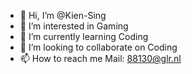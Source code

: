 - 👋 Hi, I’m @Kien-Sing
- 👀 I’m interested in Gaming
- 🌱 I’m currently learning Coding
- 💞️ I’m looking to collaborate on Coding
- 📫 How to reach me Mail: 88130@glr.nl

<!---
Kien-Sing/Kien-Sing is a ✨ special ✨ repository because its `README.md` (this file) appears on your GitHub profile.
You can click the Preview link to take a look at your changes.
--->
